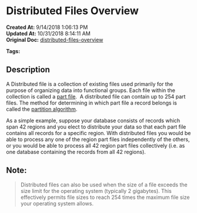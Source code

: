# Distributed Files Overview

**Created At:** 9/14/2018 1:06:13 PM  
**Updated At:** 10/31/2018 8:14:11 AM  
**Original Doc:** [distributed-files-overview](https://docs.jbase.com/44203-distributed-files/distributed-files-overview)  

**Tags:**
<badge text='distributed files' vertical='middle' />

## Description 

A Distributed file is a collection of existing files used primarily for the purpose of organizing data into functional groups. Each file within the collection is called a [part file](part-file).  A distributed file can contain up to 254 part files. The method for determining in which part file a record belongs is called the [partition algorithm](289127-partition-algorithm).

As a simple example, suppose your database consists of records which span 42 regions and you elect to distribute your data so that each part file contains all records for a specific region. With distributed files you would be able to process any one of the region part files independently of the others, or you would be able to process all 42 region part files collectively (i.e. as one database containing the records from all 42 regions).



## Note: 


> Distributed files can also be used when the size of a file exceeds the size limit for the operating system (typically 2 gigabytes). This effectively permits file sizes to reach 254 times the maximum file size your operating system allows.

